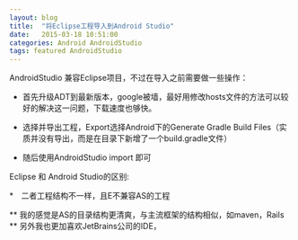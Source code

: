 ```yaml
---
layout: blog
title:  "将Eclipse工程导入到Android Studio"
date:   2015-03-18 10:51:00
categories: Android AndroidStudio
tags: featured AndroidStudio
---
```


AndroidStudio 兼容Eclipse项目，不过在导入之前需要做一些操作：

* 首先升级ADT到最新版本，google被墙，最好用修改hosts文件的方法可以较好的解决这一问题，下载速度也够快。

* 选择并导出工程，Export选择Android下的Generate Gradle Build Files（实质并没有导出，而是在目录下新增了一个build.gradle文件）

* 随后使用AndroidStudio import 即可

Eclipse 和 Android Studio的区别:

*　二者工程结构不一样，且E不兼容AS的工程

** 我的感觉是AS的目录结构更清爽，与主流框架的结构相似，如maven，Rails
** 另外我也更加喜欢JetBrains公司的IDE，


